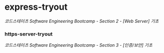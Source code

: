 # express-tryout
_코드스테이츠 Software Engineering Bootcamp - Section 2 - [Web Server] 기초_


### https-server-tryout
_코드스테이츠 Software Engineering Bootcamp - Section 3 - [인증/보안] 기초_
